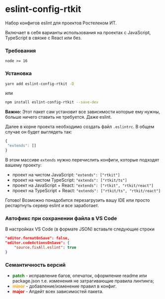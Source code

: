 # eslint-config-rtkit

Набор конфигов eslint для проектов Ростелеком ИТ. 

Включает в себя варианты использования на проектах с JavaScript, TypeScript в связке с React или без.

### Требования
```node >= 16```

### Установка 
 ```bash
yarn add eslint-config-rtkit -D
```
или

```bash
npm install eslint-config-rtkit --save-dev
```
**Важно:** Этот пакет сам установит все зависимости которые ему нужны, больше ничего ставить не требуется. Даже eslint.

Далее в корне проекта необходимо создать файл ```.eslintrc```. В общем случае он будет выглядеть так:
```js
{
 "extends": []
}
```
В этом массиве ```extends``` нужно перечислить конфиги, которые подходят вашему проекту:
- проект на чистом JavaScript: ```"extends": ["rtkit"]```
- проект на чистом TypeScript: ```"extends": ["rtkit/ts"]```
- проект на JavaScript + React: ```"extends": ["rtkit", "rtkit/react"]```
- проект на TypeScript + React: ```"extends": ["rtkit/ts", "rtkit/react"]```

Готово! Возможно понадобится перезагрузить вашу IDE или просто рестартнуть сервер eslint и все заработает.

### Автофикс при сохранении файла в VS Code
В настройках VS Code (в формате JSON) вставьте следующие строки
```json
"editor.formatOnSave": false,
"editor.codeActionsOnSave": {
    "source.fixAll.eslint": true
}
```
### Семантичность версий
- **<span style="color:green">patch</span>** - исправление багов, опечаток, оформление readme или package.json т.е. изменения не затрагивающие правила линтинга;
- **<span style="color:orange">minor</span>** - добавление/изменение правил в конфиг.
- **<span style="color:red">major</span>** - Апдейт всех зависимостей пакета.